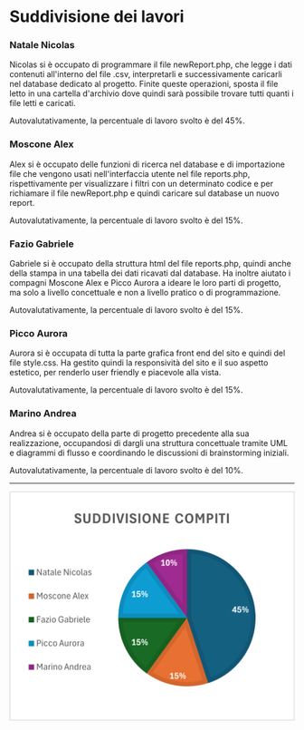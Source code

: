 # Suddivisione dei lavori

### Natale Nicolas

Nicolas si è occupato di programmare il file newReport.php, che legge i dati contenuti all'interno del file .csv, interpretarli e successivamente caricarli nel database dedicato al progetto. Finite queste operazioni, sposta il file letto in una cartella d'archivio dove quindi sarà possibile trovare tutti quanti i file letti e caricati.

Autovalutativamente, la percentuale di lavoro svolto è del 45%.

### Moscone Alex

Alex si è occupato delle funzioni di ricerca nel database e di importazione file che vengono usati nell'interfaccia utente nel file reports.php, rispettivamente per visualizzare i filtri con un determinato codice e per richiamare il file newReport.php e quindi caricare sul database un nuovo report.

Autovalutativamente, la percentuale di lavoro svolto è del 15%.

### Fazio Gabriele

Gabriele si è occupato della struttura html del file reports.php, quindi anche della stampa in una tabella dei dati ricavati dal database. Ha inoltre aiutato i compagni Moscone Alex e Picco Aurora a ideare le loro parti di progetto, ma solo a livello concettuale e non a livello pratico o di programmazione.

Autovalutativamente, la percentuale di lavoro svolto è del 15%.

### Picco Aurora

Aurora si è occupata di tutta la parte grafica front end del sito e quindi del file style.css. Ha gestito quindi la responsività del sito e il suo aspetto estetico, per renderlo user friendly e piacevole alla vista.

Autovalutativamente, la percentuale di lavoro svolto è del 15%.

### Marino Andrea

Andrea si è occupato della parte di progetto precedente alla sua realizzazione, occupandosi di dargli una struttura concettuale tramite UML e diagrammi di flusso e coordinando le discussioni di brainstorming iniziali.

Autovalutativamente, la percentuale di lavoro svolto è del 10%.

---

![Suddivisione Compiti](image/relazioneFinale/1714572617103.png "Suddivisione Compiti")
